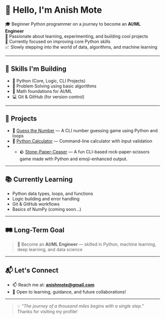 # 👋 Hello, I'm Anish Mote

🎓 Beginner Python programmer on a journey to become an **AI/ML Engineer**  
🧠 Passionate about learning, experimenting, and building cool projects  
🚀 Currently focused on improving core Python skills  
📈 Slowly stepping into the world of data, algorithms, and machine learning

---

## 🧰 Skills I'm Building

- 🐍 Python (Core, Logic, CLI Projects)
- 🧮 Problem Solving using basic algorithms
- 🔢 Math foundations for AI/ML
- 💻 Git & GitHub (for version control)

---

## 🧪 Projects

- 🎯 [Guess the Number](https://github.com/Anishmote/guess-the-number) — A CLI number guessing game using Python and loops
- 🧮 [Python Calculator](https://github.com/Anishmote/Python-Calculator) — Command-line calculator with input validation
- - 🪨 [Stone-Paper-Ceaser](https://github.com/anishmote/Stone-Paper-Ceaser) — A fun CLI-based rock-paper-scissors game made with Python and emoji-enhanced output.


---

## 📚 Currently Learning

- Python data types, loops, and functions
- Logic building and error handling
- Git & GitHub workflows
- Basics of NumPy (coming soon...)

---

## 🛤️ Long-Term Goal

> 🎯 Become an **AI/ML Engineer** — skilled in Python, machine learning, deep learning, and data science

---

## 📬 Let's Connect

- 📫 Reach me at: **anishmote@gmail.com**
- 🤝 Open to learning, guidance, and future collaborations!

---

> 💡 *“The journey of a thousand miles begins with a single step.”*  
> Thanks for visiting my profile!


<!---
Anishmote/Anishmote is a ✨ special ✨ repository because its `README.md` (this file) appears on your GitHub profile.
You can click the Preview link to take a look at your changes.
--->
